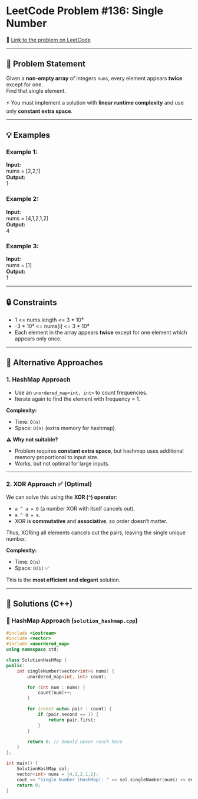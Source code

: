 # LeetCode Problem #136: Single Number

🔗 [Link to the problem on LeetCode](https://leetcode.com/problems/single-number/)

---

## 📖 Problem Statement
Given a **non-empty array** of integers `nums`, every element appears **twice** except for one.  
Find that single element.

⚡ You must implement a solution with **linear runtime complexity** and use only **constant extra space**.

---

## 💡 Examples

### Example 1:
**Input:**  
nums = [2,2,1]  
**Output:**  
1  

### Example 2:
**Input:**  
nums = [4,1,2,1,2]  
**Output:**  
4  

### Example 3:
**Input:**  
nums = [1]  
**Output:**  
1  

---

## 🔒 Constraints
- 1 <= nums.length <= 3 * 10⁴  
- -3 * 10⁴ <= nums[i] <= 3 * 10⁴  
- Each element in the array appears **twice** except for one element which appears only once.  

---

## 🔄 Alternative Approaches

### 1. HashMap Approach
- Use an `unordered_map<int, int>` to count frequencies.  
- Iterate again to find the element with frequency = 1.  

**Complexity:**  
- Time: `O(n)`  
- Space: `O(n)` (extra memory for hashmap).  

**⚠️ Why not suitable?**  
- Problem requires **constant extra space**, but hashmap uses additional memory proportional to input size.  
- Works, but not optimal for large inputs.

---

### 2. XOR Approach ✅ (Optimal)
We can solve this using the **XOR (`^`) operator**:  

- `a ^ a = 0` (a number XOR with itself cancels out).  
- `a ^ 0 = a`.  
- XOR is **commutative** and **associative**, so order doesn’t matter.  

Thus, XORing all elements cancels out the pairs, leaving the single unique number.

**Complexity:**  
- Time: `O(n)`  
- Space: `O(1)` ✅  

This is the **most efficient and elegant** solution.

---

## 🧩 Solutions (C++)

### 🔹 HashMap Approach (`solution_hashmap.cpp`)
```cpp
#include <iostream>
#include <vector>
#include <unordered_map>
using namespace std;

class SolutionHashMap {
public:
    int singleNumber(vector<int>& nums) {
        unordered_map<int, int> count;

        for (int num : nums) {
            count[num]++;
        }

        for (const auto& pair : count) {
            if (pair.second == 1) {
                return pair.first;
            }
        }

        return 0; // Should never reach here
    }
};

int main() {
    SolutionHashMap sol;
    vector<int> nums = {4,1,2,1,2};
    cout << "Single Number (HashMap): " << sol.singleNumber(nums) << endl;
    return 0;
}
